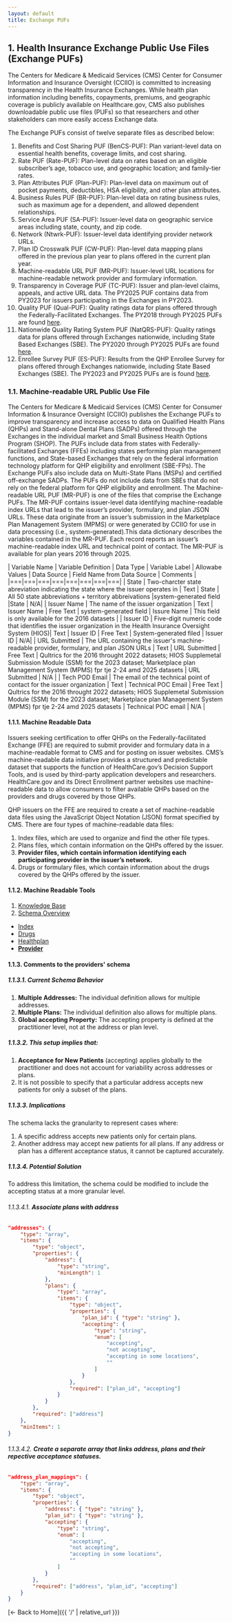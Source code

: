 ```yaml
---
layout: default
title: Exchange PUFs
---
```


## 1. Health Insurance Exchange Public Use Files (Exchange PUFs)
The Centers for Medicare & Medicaid Services (CMS) Center for Consumer Information and Insurance Oversight (CCIIO) is committed to increasing transparency 
in the Health Insurance Exchanges. While health plan information including benefits, copayments, premiums, and geographic coverage is publicly available on 
Healthcare.gov, CMS also publishes downloadable public use files (PUFs) so that researchers and other stakeholders can more easily access Exchange data.

The Exchange PUFs consist of twelve separate files as described below:  
1. Benefits and Cost Sharing PUF (BenCS-PUF): Plan variant-level data on essential health benefits, coverage limits, and cost sharing.
2. Rate PUF (Rate-PUF): Plan-level data on rates based on an eligible subscriber’s age, tobacco use, and geographic location; and family-tier rates.
3. Plan Attributes PUF (Plan-PUF): Plan-level data on maximum out of pocket payments, deductibles, HSA eligibility, and other plan attributes.
4. Business Rules PUF (BR-PUF): Plan-level data on rating business rules, such as maximum age for a dependent, and allowed dependent relationships.
5. Service Area PUF (SA-PUF): Issuer-level data on geographic service areas including state, county, and zip code.
6. Network (Ntwrk-PUF): Issuer-level data identifying provider network URLs.
7. Plan ID Crosswalk PUF (CW-PUF): Plan-level data mapping plans offered in the previous plan year to plans offered in the current plan year.
8. Machine-readable URL PUF (MR-PUF): Issuer-level URL locations for machine-readable network provider and formulary information.
9. Transparency in Coverage PUF (TC-PUF): Issuer and plan-level claims, appeals, and active URL data. The PY2025 PUF contains data from PY2023 for 
issuers participating in the Exchanges in PY2023.
10. Quality PUF (Qual-PUF): Quality ratings data for plans offered through the Federally-Facilitated Exchanges. 
The PY2018 through PY2025 PUFs are found [here](https://www.cms.gov/medicare/quality-initiatives-patient-assessment-instruments/qualityinitiativesgeninfo/aca-mqi/downloads/mqi-downloads).
11. Nationwide Quality Rating System PUF (NatQRS-PUF): Quality ratings data for plans offered through Exchanges nationwide, including State Based Exchanges (SBE). 
The PY2020 through PY2025 PUFs are found [here](https://www.cms.gov/medicare/quality-initiatives-patient-assessment-instruments/qualityinitiativesgeninfo/aca-mqi/downloads/mqi-downloads).
12. Enrollee Survey PUF (ES-PUF): Results from the QHP Enrollee Survey for plans offered through Exchanges nationwide, including State Based Exchanges (SBE). 
The PY2023 and PY2025 PUFs are is found [here](https://www.cms.gov/medicare/quality-initiatives-patient-assessment-instruments/qualityinitiativesgeninfo/aca-mqi/downloads/mqi-downloads). 

### 1.1. Machine-readable URL Public Use File
The Centers for Medicare & Medicaid Services (CMS) Center for Consumer Information & Insurance Oversight (CCIIO) publishes the Exchange PUFs to improve transparency and increase access to data on Qualified Health Plans (QHPs) and Stand-alone Dental Plans (SADPs) offered through the Exchanges in the individual market and Small Business Health Options Program (SHOP). The PUFs include data from states with Federally-facilitated Exchanges (FFEs) including states performing plan management 
functions, and State-based Exchanges that rely on the federal information technology platform for QHP eligibility and enrollment (SBE-FPs). The Exchange PUFs also include data on Multi-State Plans (MSPs) and certified off-exchange SADPs. The PUFs do not include data from SBEs that do not rely on the 
federal platform for QHP eligibility and enrollment. The Machine-readable URL PUF (MR-PUF) is one of the files that comprise the Exchange PUFs. The MR-PUF contains issuer-level data identifying machine-readable index URLs that lead to the issuer’s provider, formulary, and plan JSON URLs. These data originate from an issuer’s submission in the Marketplace Plan Management System (MPMS) or were generated by CCIIO for use in data processing (i.e., system-generated).This data dictionary describes the variables contained in the MR-PUF. Each record reports an issuer’s machine-readable index URL and technical point of contact. The MR-PUF is available for plan years 2016 through 2025.

<style>
    th{border: solid 2px lightgrey;}
    td{border: solid 2px lightgrey;}
</style>

| Variable Name | Variable Definition | Data Type | Variable Label | Allowabe Values | Data Source | Field Name from Data Source | Comments |
|===|===|===|===|===|===|===|===|
| State | Two-charcter state abreviation indicating the state where the issuer operates in | Text | State | All 50 state abbreviations + territory abbreivations |system-generated field |State | N/A|
| Issuer Name | The name of the issuer organization | Text | Issuer Name | Free Text | system-generated field | Issure Name | This field is only available for the 2016 datasets |
| Issuer ID | Five-digit numeric code that identifies the issuer organization in the Health Insurance Oversight System (HIOS)| Text | Issuer ID | Free Text | System-generated filed | Issuer ID | N/A|
| URL Submitted | The URL containing the issuer's machine-readable provider, formulary, and plan JSON URLs | Text | URL Submitted | Free Text | Qultrics for the 2016 throught 2022 datasets; HIOS Supplemetal Submission Module (SSM) for the 2023 dataset; Marketplace plan Management System (MPMS) fpr tje 2-24 amd 2025 datasets | URL Submitted | N/A |
| Tech POD Email | The email of the technical point of contact for the issuer organization | Text | Technical POC Email | Free Text |  Qultrics for the 2016 throught 2022 datasets; HIOS Supplemetal Submission Module (SSM) for the 2023 dataset; Marketplace plan Management System (MPMS) fpr tje 2-24 amd 2025 datasets | Technical POC email | N/A |

#### 1.1.1. Machine Readable Data
Issuers seeking certification to offer QHPs on the Federally-facilitated Exchange (FFE) are required to submit provider and formulary data in a machine-readable 
format to CMS and for posting on issuer websites. CMS’s machine-readable data initiative provides a structured and predictable dataset that supports the function 
of HealthCare.gov’s Decision Support Tools, and is used by third-party application developers and researchers. HealthCare.gov and its Direct Enrollment partner 
websites use machine-readable data to allow consumers to filter available QHPs based on the providers and drugs covered by those QHPs.  

QHP issuers on the FFE are required to create a set of machine-readable data files using the JavaScript Object Notation (JSON) format specified by CMS. 
There are four types of machine-readable data files: 

1. Index files, which are used to organize and find the other file types.
2. Plans files, which contain information on the QHPs offered by the issuer.
3. **Provider files, which contain information identifying each participating provider in the issuer’s network.**
4. Drugs or formulary files, which contain information about the drugs covered by the QHPs offered by the issuer.

#### 1.1.2. Machine Readable Tools
1. [Knowledge Base](https://developer.cms.gov/marketplace-api/coverage-portal/#/knowledge)
2. [Schema Overview](https://developer.cms.gov/marketplace-api/coverage-portal/#/schema)
- [Index](https://developer.cms.gov/marketplace-api/coverage-portal/#/schema/index)
- [Drugs](https://developer.cms.gov/marketplace-api/coverage-portal/#/schema/drugs)
- [Healthplan](https://developer.cms.gov/marketplace-api/coverage-portal/#/schema/healthplan)
- **[Provider](https://developer.cms.gov/marketplace-api/coverage-portal/#/schema/providers)**

#### 1.1.3. Comments to the providers' schema
##### 1.1.3.1. **Current Schema Behavior**
1. **Multiple Addresses:** The individual definition allows for multiple addresses.
2. **Multiple Plans:** The individual definition also allows for multiple plans.
3. **Global accepting Property:** The accepting property is defined at the practitioner level, not at the address or plan level.  

##### 1.1.3.2. **This setup implies that:**
1. **Acceptance for New Patients** (accepting) applies globally to the practitioner and does not account for variability across addresses or plans.
2. It is not possible to specify that a particular address accepts new patients for only a subset of the plans.

##### 1.1.3.3. **Implications**
The schema lacks the granularity to represent cases where:
1. A specific address accepts new patients only for certain plans.
2. Another address may accept new patients for all plans.
If any address or plan has a different acceptance status, it cannot be captured accurately.

##### 1.1.3.4. **Potential Solution**
To address this limitation, the schema could be modified to include the accepting status at a more granular level.  
###### 1.1.3.4.1. **Associate plans with address**  

```json
"addresses": {
    "type": "array",
    "items": {
        "type": "object",
        "properties": {
            "address": {
                "type": "string",
                "minLength": 1
            },
            "plans": {
                "type": "array",
                "items": {
                    "type": "object",
                    "properties": {
                        "plan_id": { "type": "string" },
                        "accepting": {
                            "type": "string",
                            "enum": [
                                "accepting",
                                "not accepting",
                                "accepting in some locations",
                                ""
                            ]
                        }
                    },
                    "required": ["plan_id", "accepting"]
                }
            }
        },
        "required": ["address"]
    },
    "minItems": 1
}
```

###### 1.1.3.4.2. **Create a separate array that links address, plans and their repective acceptance statuses.**  
```json
"address_plan_mappings": {
    "type": "array",
    "items": {
        "type": "object",
        "properties": {
            "address": { "type": "string" },
            "plan_id": { "type": "string" },
            "accepting": {
                "type": "string",
                "enum": [
                    "accepting",
                    "not accepting",
                    "accepting in some locations",
                    ""
                ]
            }
        },
        "required": ["address", "plan_id", "accepting"]
    }
}
```

[← Back to Home]({{ '/' | relative_url }})